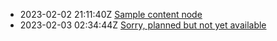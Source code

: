 * 2023-02-02 21:11:40Z [Sample content node](../1)
* 2023-02-03 02:34:44Z [Sorry, planned but not yet available](../0)

